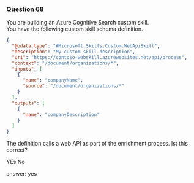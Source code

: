 ### Question 68

You are building an Azure Cognitive Search custom skill.  
You have the following custom skill schema definition.

```json
{
  "@odata.type": "#Microsoft.Skills.Custom.WebApiSkill",
  "description": "My custom skill description",
  "uri": "https://contoso-webskill.azurewebsites.net/api/process",
  "context": "/document/organizations/*",
  "inputs": [
    {
      "name": "companyName",
      "source": "/document/organizations/*"
    }
  ],
  "outputs": [
    {
      "name": "companyDescription"
    }
  ]
}

```

The definition calls a web API as part of the enrichment process. Ist this correct?

YEs
No

answer: yes

